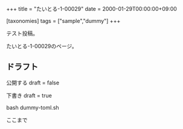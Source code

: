 +++
title = "たいとる-1-00029"
date = 2000-01-29T00:00:00+09:00

[taxonomies]
tags = ["sample","dummy"]
+++

テスト投稿。

たいとる-1-00029のページ。


## ドラフト

公開する
draft = false

下書き
draft = true

bash dummy-toml.sh

ここまで
